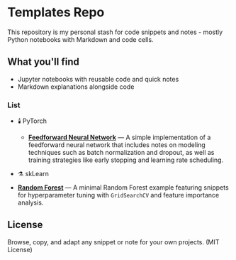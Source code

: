 # Templates Repo
This repository is my personal stash for code snippets and notes - mostly Python notebooks with Markdown and code cells.

## What you'll find
- Jupyter notebooks with reusable code and quick notes
- Markdown explanations alongside code

### List
* :candle: PyTorch
    * [**Feedforward Neural Network**](pyTorch/FeedForwardNN.ipynb) — A simple implementation of a feedforward neural network that includes notes on modeling techniques such as batch normalization and dropout, as well as training strategies like early stopping and learning rate scheduling.
 

* :alembic: skLearn
* [**Random Forest**](skLearn/RandomForest.ipynb) — A minimal Random Forest example featuring snippets for hyperparameter tuning with `GridSearchCV` and feature importance analysis.




## License
Browse, copy, and adapt any snippet or note for your own projects. (MIT License)
